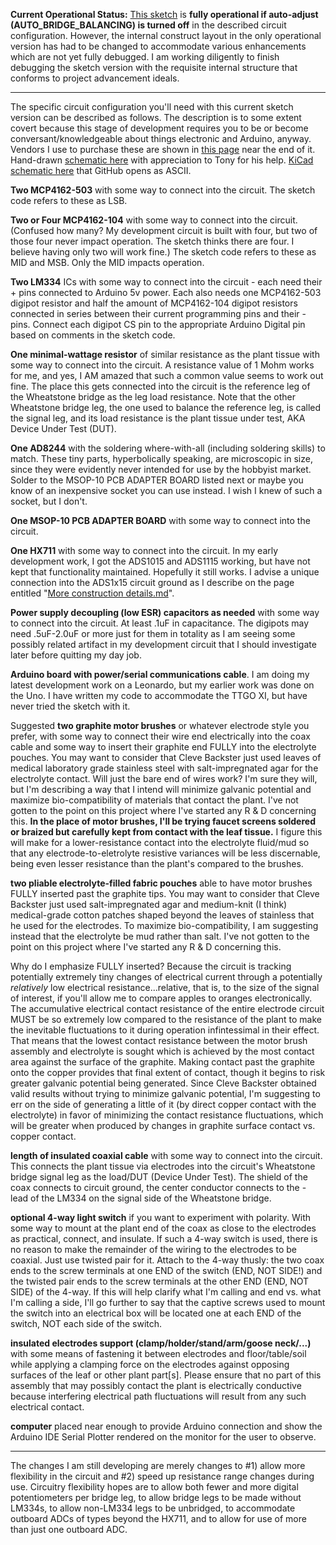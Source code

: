 **Current Operational Status:** [This sketch](https://github.com/kenneth558/plant_resistance_primary_perception/blob/Free/sketch%20code/adc_for_plant_tissue.ino) is **fully operational if auto-adjust (AUTO_BRIDGE_BALANCING) is turned off** in the described circuit configuration.  However, the internal construct layout in the only operational version has had to be changed to accommodate various enhancements which are not yet fully debugged. I am working diligently to finish debugging the sketch version with the requisite internal structure that conforms to project advancement ideals.

------------------------------------

The specific circuit configuration you'll need with this current sketch version can be described as follows.  The description is to some extent covert because this stage of development requires you to be or become conversant/knowledgeable about things electronic and Arduino, anyway.  Vendors I use to purchase these are shown in [this page](https://github.com/kenneth558/plant_resistance_primary_perception/blob/Free/More%20construction%20details.md) near the end of it.  Hand-drawn [schematic here](https://github.com/kenneth558/plant_resistance_primary_perception/blob/Free/embeddeds/GWAAM-Sea%20Training%20Aid%20Schematic.png) with appreciation to Tony  for his help.  [KiCad schematic here](https://github.com/kenneth558/plant_resistance_primary_perception/blob/Free/embeddeds/gwaamc%20training%20aid.sch) that GitHub opens as ASCII.

**Two MCP4162-503** with some way to connect into the circuit.  The sketch code refers to these as LSB.

**Two or Four MCP4162-104** with some way to connect into the circuit.  (Confused how many? My development circuit is built with four, but two of those four never impact operation.  The sketch thinks there are four.  I believe having only two will work fine.)  The sketch code refers to these as MID and MSB.  Only the MID impacts operation.

**Two LM334** ICs with some way to connect into the circuit - each need their + pins connected to Arduino 5v power.  Each also needs one MCP4162-503 digipot resistor and half the amount of MCP4162-104 digipot resistors connected in series between their current programming pins and their - pins.  Connect each digipot CS pin to the appropriate Arduino Digital pin based on comments in the sketch code.

**One minimal-wattage resistor** of similar resistance as the plant tissue with some way to connect into the circuit.  A resistance value of 1 Mohm works for me, and yes, I AM amazed that such a common value seems to work out fine.  The place this gets connected into the circuit is the reference leg of the Wheatstone bridge as the leg load resistance.  Note that the other Wheatstone bridge leg, the one used to balance the reference leg, is called the signal leg, and its load resistance is the plant tissue under test, AKA Device Under Test (DUT).

**One AD8244** with the soldering where-with-all (including soldering skills) to match.  These tiny parts, hyperbolically speaking, are microscopic in size, since they were evidently never intended for use by the hobbyist market.  Solder to the MSOP-10 PCB ADAPTER BOARD listed next or maybe you know of an inexpensive socket you can use instead.  I wish I knew of such a socket, but I don't.

**One MSOP-10 PCB ADAPTER BOARD** with some way to connect into the circuit.

**One HX711** with some way to connect into the circuit.  In my early development work, I got the ADS1015 and ADS1115 working, but have not kept that functionality maintained.  Hopefully it still works.  I advise a unique connection into the ADS1x15 circuit ground as I describe on the page entitled "[More construction details.md](https://github.com/kenneth558/plant_resistance_primary_perception/blob/Free/More%20construction%20details.md)".

**Power supply decoupling (low ESR) capacitors as needed** with some way to connect into the circuit.  At least .1uF in capacitance.  The digipots may need .5uF-2.0uF or more just for them in totality as I am seeing some possibly related artifact in my development circuit that I should investigate later before quitting my day job.

**Arduino board with power/serial communications cable**.  I am doing my latest development work on a Leonardo, but my earlier work was done on the Uno.  I have written my code to accommodate the TTGO XI, but have never tried the sketch with it.

Suggested **two graphite motor brushes** or whatever electrode style you prefer, with some way to connect their wire end electrically into the coax cable and some way to insert their graphite end FULLY into the electrolyte pouches.  You may want to consider that Cleve Backster just used leaves of  medical laboratory grade stainless steel with salt-impregnated agar for the electrolyte contact.  Will just the bare end of wires work?  I'm sure they will, but I'm describing a way that I intend will minimize galvanic potential and maximize bio-compatibility of materials that contact the plant.  I've not gotten to the point on this project where I've started any R & D concerning this.  **In the place of motor brushes, I'll be trying faucet screens soldered or braized but carefully kept from contact with the leaf tissue.**  I figure this will make for a lower-resistance contact into the electrolyte fluid/mud so that any electrode-to-eletrolyte resistive variances will be less discernable, being even lesser resistance than the plant's compared to the brushes.

**two pliable electrolyte-filled fabric pouches** able to have motor brushes FULLY inserted past the graphite tips.  You may want to consider that Cleve Backster just used salt-impregnated agar and medium-knit (I think) medical-grade cotton patches shaped beyond the leaves of stainless that he used for the electrodes.  To maximize bio-compatibility, I am suggesting instead that the electrolyte be mud rather than salt.  I've not gotten to the point on this project where I've started any R & D concerning this.

Why do I emphasize FULLY inserted?  Because the circuit is tracking potentially extremely tiny changes of electrical current through a potentially _relatively_ low electrical resistance...relative, that is, to the size of the signal of interest, if you'll allow me to compare apples to oranges electronically.  The accumulative electrical contact resistance of the entire electrode circuit MUST be so extremely low compared to the resistance of the plant to make the inevitable fluctuations to it during operation infintessimal in their effect.  That means that the lowest contact resistance between the motor brush assembly and electrolyte is sought which is achieved by the most contact area against the surface of the graphite.  Making contact past the graphite onto the copper provides that final extent of contact, though it begins to risk greater galvanic potential being generated.  Since Cleve Backster obtained valid results without trying to minimize galvanic potential, I'm suggesting to err on the side of generating a little of it (by direct copper contact with the electrolyte) in favor of minimizing the contact resistance fluctuations, which will be greater when produced by changes in graphite surface contact vs. copper contact.

**length of insulated coaxial cable** with some way to connect into the circuit.  This connects the plant tissue via electrodes into the circuit's Wheatstone bridge signal leg as the load/DUT (Device Under Test).  The shield of the coax connects to circuit ground, the center conductor connects to the - lead of the LM334 on the signal side of the Wheatstone bridge.

**optional 4-way light switch** if you want to experiment with polarity.  With some way to mount at the plant end of the coax as close to the electrodes as practical, connect, and insulate.  If such a 4-way switch is used, there is no reason to make the remainder of the wiring to the electrodes to be coaxial.  Just use twisted pair for it.  Attach to the 4-way thusly: the two coax ends to the screw terminals at one END of the switch (END, NOT SIDE!) and the twisted pair ends to the screw terminals at the other END (END, NOT SIDE) of the 4-way.  If this will help clarify what I'm calling and end vs. what I'm calling a side, I'll go further to say that the captive screws used to mount the switch into an electrical box will be located one at each END of the switch, NOT each side of the switch.

**insulated electrodes support (clamp/holder/stand/arm/goose neck/...)** with some means of fastening it between electrodes and floor/table/soil while applying a clamping force on the electrodes against opposing surfaces of the leaf or other plant part[s].  Please ensure that no part of this assembly that may possibly contact the plant is electrically conductive because interfering electrical path fluctuations will result from any such electrical contact.

**computer** placed near enough to provide Arduino connection and show the Arduino IDE Serial Plotter rendered on the monitor for the user to observe.

---------------------
The changes I am still developing are merely changes to #1) allow more flexibility in the circuit and #2) speed up resistance range changes during use.  Circuitry flexibility hopes are to allow both fewer and more digital potentiometers per bridge leg, to allow bridge legs to be made without LM334s, to allow non-LM334 legs to be unbridged, to accommodate outboard ADCs of types beyond the HX711, and to allow for use of more than just one outboard ADC.
